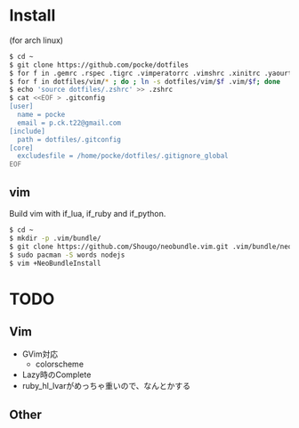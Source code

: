 Install
========

(for arch linux)

```sh
$ cd ~
$ git clone https://github.com/pocke/dotfiles
$ for f in .gemrc .rspec .tigrc .vimperatorrc .vimshrc .xinitrc .yaourtrc .tmux.conf .vimrc .xbindkeysrc .Xmodmap ; do ; ln -s dotfiles/$f; done
$ for f in dotfiles/vim/* ; do ; ln -s dotfiles/vim/$f .vim/$f; done
$ echo 'source dotfiles/.zshrc' >> .zshrc
$ cat <<EOF > .gitconfig
[user]
  name = pocke
  email = p.ck.t22@gmail.com
[include]
  path = dotfiles/.gitconfig
[core]
  excludesfile = /home/pocke/dotfiles/.gitignore_global
EOF
```

vim
-----------

Build vim with if_lua, if_ruby and if_python.

```sh
$ cd ~
$ mkdir -p .vim/bundle/
$ git clone https://github.com/Shougo/neobundle.vim.git .vim/bundle/neobundle.vim
$ sudo pacman -S words nodejs
$ vim +NeoBundleInstall
```




TODO
==========


Vim
-----------

- GVim対応
  - colorscheme
- Lazy時のComplete
- ruby_hl_lvarがめっちゃ重いので、なんとかする


Other
-------------

